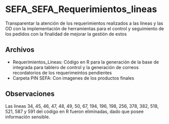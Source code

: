# SEFA_SEFA_Requerimientos_lineas
Transparentar la atención de los requerimientos realizados a las líneas y las OD con la implementación de herramientas para el control y seguimiento de los pedidos con la finalidad de mejorar la gestión de estos

## Archivos
- Requerimientos_Lineas: Código en R para la generación de la base de integrada para tablero de control y la generación de correos recordatorios de los requerimeintos pendientes
- Carpeta PIN SEFA: Con imagenes de los productos finales

## Observaciones
Las lineas 34, 45, 46, 47, 48, 49, 50, 67, 194, 196, 198, 256, 378, 382, 518, 521, 587 y 591 del código en R fueron eliminadas, dado que posee información sensible.

